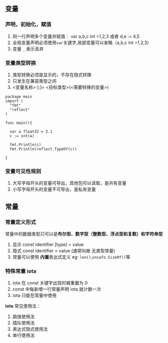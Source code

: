 ## 变量
### 声明，初始化，赋值
1. 同一行声明多个变量并赋值： var a,b,c int =1,2,3   或者  d,e := 4,5
2. 全局变量声明必须使用`var`关键字,局部变量可以省略（a,b,c int =1,2,3）
3. 变量 `_` 表示丢弃
### 变量类型转换
1. 类型转换必须是显示的，不存在隐式转换
2. 只发生在兼容类型之间
3. <变量名称> [:]= <目标类型>(<需要转换的变量>)
```
package main
import (
  "fmt"
  "reflect"
)

func main(){

  var a float32 = 3.1
  c := int(a)
  
  fmt.Println(c)
  fmt.Println(reflect.TypeOf(c))
  
}
```

### 变量可见性规则
1. 大写字母开头的变量可导出，其他包可以读取，是共有变量
2. 小写字母开头的变量不可导出，是私有变量

## 常量

### 常量定义形式
常量中的数据类型只可以是**布尔型、数字型（整数型、浮点型和复数）和字符串型**
1. 显示 const identifier [type] = value 
2. 隐式 const identifier = value  (通常叫做  无类型常量)
3. 常量可以使用 **内置**表达式定义  eg: `len()`,`unsafe.Size0f()`等

### 特殊常量 iota
1. iota 在 const 关键字出现时被重置为 0 
2. const 中每新增一行常量声明 iota 就计数一次
3. iota 只能在常量中使用

**iota** 常见使用法：
1. 跳值使用法
2. 插队使用法
3. 表达式隐式使用法
4. 单行使用法



